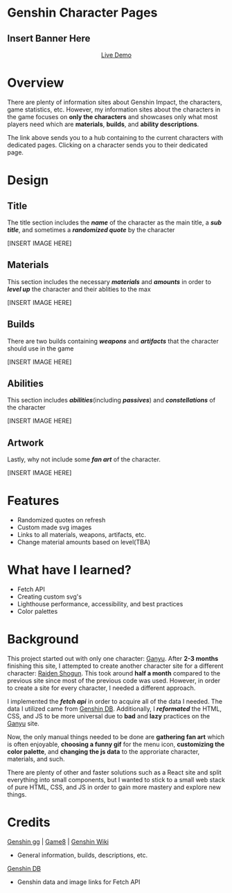 # Genshin Character Pages
 
## Insert Banner Here 

<p align="center">
    <a href="https://puzonevan.github.io/Genshin-Character-Pages/">Live Demo</a>
</p>


# Overview 
There are plenty of information sites about Genshin Impact, the characters, game statistics, etc. However, my information sites about the characters in the game focuses on **only the characters** and showcases only what most players need which are **materials**, **builds**, and **ability descriptions**. 

The link above sends you to a hub containing to the current characters with dedicated pages. Clicking on a character sends you to their dedicated page. 

# Design 
## Title
The title section includes the ***name*** of the character as the main title, a ***sub title***, and sometimes a ***randomized quote*** by the character

[INSERT IMAGE HERE]

## Materials
This section includes the necessary ***materials*** and ***amounts*** in order to ***level up*** the character and their ablities to the max 

[INSERT IMAGE HERE]

## Builds
There are two builds containing ***weapons*** and ***artifacts*** that the character should use in the game

[INSERT IMAGE HERE]

## Abilities
This section includes ***abilities***(including ***passives***) and ***constellations*** of the character

[INSERT IMAGE HERE]

## Artwork
Lastly, why not include some ***fan art*** of the character. 

[INSERT IMAGE HERE]


# Features
- Randomized quotes on refresh 
- Custom made svg images
- Links to all materials, weapons, artifacts, etc.
- Change material amounts based on level(TBA)

# What have I learned? 
- Fetch API 
- Creating custom svg's 
- Lighthouse performance, accessibility, and best practices
- Color palettes 

# Background
This project started out with only one character: [Ganyu](https://puzonevan.github.io/Ganyu/). After **2-3 months** finishing this site, I attempted to create another character site for a different character: [Raiden Shogun](https://puzonevan.github.io/RaidenShogun/). This took around **half a month** compared to the previous site since most of the previous code was used. However, in order to create a site for every character, I needed a different approach.

I implemented the ***fetch api*** in order to acquire all of the data I needed. The data I utilized came from [Genshin DB](https://github.com/theBowja/genshin-db). Additionally, I ***reformated*** the HTML, CSS, and JS to be more universal due to **bad** and **lazy** practices on the [Ganyu](https://puzonevan.github.io/Ganyu/) site. 

Now, the only manual things needed to be done are **gathering fan art** which is often enjoyable, **choosing a funny gif** for the menu icon, **customizing the color palette**, and **changing the js data** to the approriate character, materials, and such.

There are plenty of other and faster solutions such as a React site and split everything into small components, but I wanted to stick to a small web stack of pure HTML, CSS, and JS in order to gain more mastery and explore new things. 

# Credits
[Genshin gg](https://genshin.gg/) | [Game8](https://game8.co/games/Genshin-Impact) | [Genshin Wiki](https://genshin-impact.fandom.com/wiki/Genshin_Impact_Wiki)
- General information, builds, descriptions, etc.

[Genshin DB](https://github.com/theBowja/genshin-db) 
- Genshin data and image links for Fetch API 
